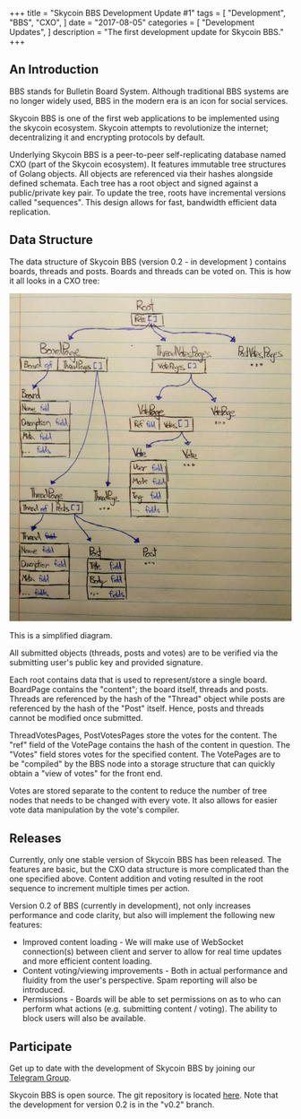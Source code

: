 +++
title = "Skycoin BBS Development Update #1"
tags = [
    "Development",
    "BBS",
    "CXO",
]
date = "2017-08-05"
categories = [
    "Development Updates",
]
description = "The first development update for Skycoin BBS."
+++

## An Introduction

BBS stands for Bulletin Board System. Although traditional BBS systems are no longer widely used, BBS in the modern era is an icon for social services.

Skycoin BBS is one of the first web applications to be implemented using the skycoin ecosystem. Skycoin attempts to revolutionize the internet; decentralizing it and encrypting protocols by default.

Underlying Skycoin BBS is a peer-to-peer self-replicating database named CXO (part of the Skycoin ecosystem). It features immutable tree structures of Golang objects. All objects are referenced via their hashes alongside defined schemata. Each tree has a root object and signed against a public/private key pair. To update the tree, roots have incremental versions called "sequences". This design allows for fast, bandwidth efficient data replication.

## Data Structure

The data structure of Skycoin BBS (version 0.2 - in development ) contains boards, threads and posts. Boards and threads can be voted on. This is how it all looks in a CXO tree:

![](https://raw.githubusercontent.com/skycoin/bbs/v0.2/doc/cxo_data_structure.jpg)

This is a simplified diagram.

All submitted objects (threads, posts and votes) are to be verified via the submitting user's public key and provided signature.

Each root contains data that is used to represent/store a single board. BoardPage contains the "content"; the board itself, threads and posts. Threads are referenced by the hash of the "Thread" object while posts are referenced by the hash of the "Post" itself. Hence, posts and threads cannot be modified once submitted.

ThreadVotesPages, PostVotesPages store the votes for the content. The "ref" field of the VotePage contains the hash of the content in question. The "Votes" field stores votes for the specified content. The VotePages are to be "compiled" by the BBS node into a storage structure that can quickly obtain a "view of votes" for the front end.

Votes are stored separate to the content to reduce the number of tree nodes that needs to be changed with every vote. It also allows for easier vote data manipulation by the vote's compiler.

## Releases

Currently, only one stable version of Skycoin BBS has been released. The features are basic, but the CXO data structure is more complicated than the one specified above. Content addition and voting resulted in the root sequence to increment multiple times per action.

Version 0.2 of BBS (currently in development), not only increases performance and code clarity, but also will implement the following new features:

* Improved content loading - We will make use of WebSocket connection(s) between client and server to allow for real time updates and more efficient content loading.
* Content voting/viewing improvements - Both in actual performance and fluidity from the user's perspective. Spam reporting will also be introduced.
* Permissions - Boards will be able to set permissions on as to who can perform what actions (e.g. submitting content / voting). The ability to block users will also be available.

## Participate

Get up to date with the development of Skycoin BBS by joining our [Telegram Group](https://t.me/skycoinbbs).

Skycoin BBS is open source. The git repository is located [here](https://github.com/skycoin/bbs). Note that the development for version 0.2 is in the "v0.2" branch.
